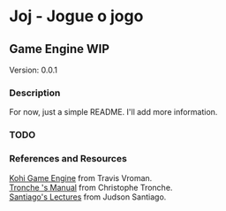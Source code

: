 # Joj - Jogue o jogo

## Game Engine WIP

Version: 0.0.1

### Description

For now, just a simple README.
I'll add more information.

### TODO

### References and Resources

[Kohi Game Engine](https://github.com/travisvroman/kohi.git) from Travis Vroman.  
[Tronche 's Manual](https://tronche.com/gui/x/xlib/) from Christophe Tronche.  
[Santiago's Lectures](https://github.com/JudsonSS) from Judson Santiago.  

